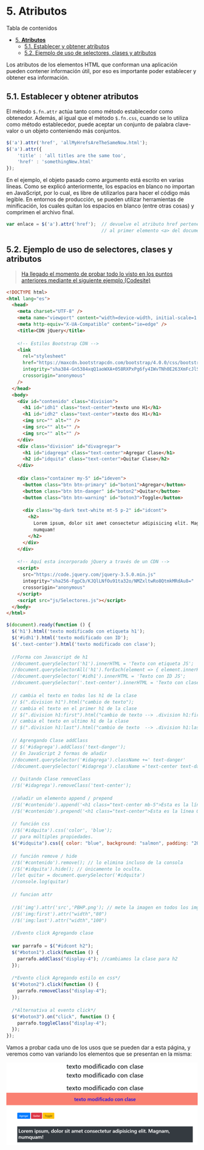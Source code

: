 # 5. **Atributos**

Tabla de contenidos

- [5. **Atributos**](#5-atributos)
  - [5.1. Establecer y obtener atributos](#51-establecer-y-obtener-atributos)
  - [5.2. Ejemplo de uso de selectores, clases y atributos](#52-ejemplo-de-uso-de-selectores-clases-y-atributos)

Los atributos de los elementos HTML que conforman una aplicación pueden contener información útil, por eso es importante poder establecer y obtener esa información.

## 5.1. Establecer y obtener atributos

El método `$.fn.attr` actúa tanto como método establecedor como obtenedor. Además, al igual que el método `$.fn.css`, cuando se lo utiliza como método establecedor, puede aceptar un conjunto de palabra clave-valor o un objeto conteniendo más conjuntos.

```javascript
$('a').attr('href', 'allMyHrefsAreTheSameNow.html');
$('a').attr({
    'title' : 'all titles are the same too',
    'href' : 'somethingNew.html'
});
```

En el ejemplo, el objeto pasado como argumento está escrito en varias líneas. Como se explicó anteriormente, los espacios en blanco no importan en JavaScript, por lo cual, es libre de utilizarlos para hacer el código más legible. En entornos de producción, se pueden utilizar herramientas de minificación, los cuales quitan los espacios en blanco (entre otras cosas) y comprimen el archivo final.

```javascript
var enlace = $('a').attr('href');  // devuelve el atributo href perteneciente
                                   // al primer elemento <a> del documento
```

## 5.2. Ejemplo de uso de selectores, clases y atributos

> [Ha llegado el momento de probar todo lo visto en los puntos anteriores mediante el siguiente ejemplo (Codesite)](https://codepen.io/sergio-rey-personal/pen/NWxejGQ)

```html
<!DOCTYPE html>
<html lang="es">
  <head>
    <meta charset="UTF-8" />
    <meta name="viewport" content="width=device-width, initial-scale=1.0" />
    <meta http-equiv="X-UA-Compatible" content="ie=edge" />
    <title>CDN jQuery</title>

    <!-- Estilos Bootstrap CDN -->
    <link
      rel="stylesheet"
      href="https://maxcdn.bootstrapcdn.com/bootstrap/4.0.0/css/bootstrap.min.css"
      integrity="sha384-Gn5384xqQ1aoWXA+058RXPxPg6fy4IWvTNh0E263XmFcJlSAwiGgFAW/dAiS6JXm"
      crossorigin="anonymous"
    />
  </head>
  <body>
    <div id="contenido" class="division">
      <h1 id="idh1" class="text-center">texto uno H1</h1>
      <h1 id="idh2" class="text-center">texto dos H1</h1>
      <img src="" alt="" />
      <img src="" alt="" />
      <img src="" alt="" />
    </div>
    <div class="division" id="divagregar">
      <h1 id="idagrega" class="text-center">Agregar Clase</h1>
      <h2 id="idquita" class="text-center">Quitar Clase</h2>
    </div>

    <div class="container my-5" id="ideven">
      <button class="btn btn-primary" id="boton1">Agregar</button>
      <button class="btn btn-danger" id="boton2">Quitar</button>
      <button class="btn btn-warning" id="boton3">Toggle</button>

      <div class="bg-dark text-white mt-5 p-2" id="idcont">
        <h2>
          Lorem ipsum, dolor sit amet consectetur adipisicing elit. Magnam,
          numquam!
        </h2>
      </div>
    </div>

    <!-- Aquí esta incorporado jQuery a través de un CDN -->
    <script>
      src="https://code.jquery.com/jquery-3.5.0.min.js"
      integrity="sha256-FgpCb/KJQlLNfOu91ta32o/NMZxltwRo8QtmkMRdAu8="
      crossorigin="anonymous"
    </script>
    <script src="js/Selectores.js"></script>
  </body>
</html>
```

```javascript
$(document).ready(function () {
  $('h1').html('texto modificado con etiqueta h1');
  $('#idh1').html('texto modificado con ID');
  $('.text-center').html('texto modificado con clase');

  //Forma con Javascript de h1
  //document.querySelector('h1').innerHTML = 'Texto con etiqueta JS';
  //document.querySelectorAll('h1').forEach(element => { element.innerHTML = 'Texto con etiqueta JS'});
  //document.querySelector('#idh1').innerHTML = 'Texto con ID JS';
  //document.querySelector('.text-center').innerHTML = 'Texto con clase JS';

  // cambia el texto en todos los h1 de la clase
  // $(".division h1").html("cambio de texto");
  // cambia el texto en el primer h1 de la clase
  // $(".division h1:first").html("cambio de texto --> .division h1:first");
  // cambia el texto en ultimo h1 de la clase
  // $(".division h1:last").html("cambio de texto  --> .division h1:last");

  // Agrengando Clase addClass
  // $('#idagrega').addClass('text-danger');
  // En JavaScript 2 formas de añadir
  //document.querySelector('#idagrega').className +=' text-danger'
  //document.querySelector('#idagrega').className ='text-center text-danger'

  // Quitando Clase removeClass
  //$('#idagrega').removeClass('text-center');

  //añadir un elemento append / prepend
  //$('#contenido').append('<h1 class="text-center mb-5">Esta es la línea 3</h1><br>');
  //$('#contenido').prepend('<h1 class="text-center">Esta es la línea 0</h1>');

  // función css
  //$('#idquita').css('color', 'blue');
  // para múltiples propiedades.
  $("#idquita").css({ color: "blue", background: "salmon", padding: "20px" });

  // función remove / hide
  //$('#contenido').remove(); // lo elimina incluso de la consola
  //$('#idquita').hide(); // únicamente lo oculta.
  //let quitar = document.querySelector('#idquita')
  //console.log(quitar)

  // funcion attr

  //$('img').attr('src','PBHP.png'); // mete la imagen en todos los img
  //$('img:first').attr("width","80")
  //$('img:last').attr("width","100")

  //Evento click Agregando clase

  var parrafo = $("#idcont h2");
  $("#boton1").click(function () {
    parrafo.addClass("display-4"); //cambiamos la clase para h2
  });

  /*Evento click Agregando estilo en css*/
  $("#boton2").click(function () {
    parrafo.removeClass("display-4");
  });

  /*Alternativa al evento click*/
  $("#boton3").on("click", function () {
    parrafo.toggleClass("display-4");
  });
});
```

Vamos a probar cada uno de los usos que se pueden dar a esta página, y veremos como van variando los elementos que se presentan en la misma:

![JQuery Selectores Ejemplo](img/jquery-selectores-ejemplo.png)